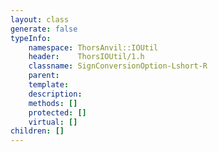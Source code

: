 ```yaml
---
layout: class
generate: false
typeInfo:
    namespace: ThorsAnvil::IOUtil
    header:    ThorsIOUtil/1.h
    classname: SignConversionOption-Lshort-R
    parent:    
    template:  
    description: 
    methods: []
    protected: []
    virtual: []
children: []
---
```

